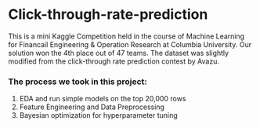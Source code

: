 # Click-through-rate-prediction

This is a mini Kaggle Competition held in the course of Machine Learning for Financail Engineering & Operation Research at Columbia University. Our solution won the 4th place out of 47 teams. The dataset was slightly modified from the click-through rate prediction contest by Avazu.

### The process we took in this project:
  1. EDA and run simple models on the top 20,000 rows
  2. Feature Engineering and Data Preprocessing
  3. Bayesian optimization for hyperparameter tuning
